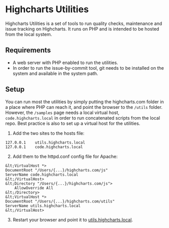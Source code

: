 # Highcharts Utilities

Highcharts Utilities is a set of tools to run quality checks, maintenance and issue tracking on Highcharts. It runs
on PHP and is intended to be hosted from the local system.

## Requirements
* A web server with PHP enabled to run the utilities.
* In order to run the issue-by-commit tool, git needs to be installed on the system and available in the system path.

## Setup
You can run most the utilities by simply putting the highcharts.com folder in a place where PHP can reach it, and
point the browser to the `/utils` folder. However, the `/samples` page needs a local virtual host, `code.highcharts.local` in
order to run concatenated scripts from the local repo. Best practice is also to set up a virtual host for the utilities.

1. Add the two sites to the hosts file:
```
127.0.0.1    utils.highcharts.local
127.0.0.1    code.highcharts.local
```

2. Add them to the httpd.conf config file for Apache:
```
&lt;VirtualHost *>
DocumentRoot "/Users/{...}/highcharts.com/js"
ServerName code.highcharts.local
&lt;/VirtualHost>
&lt;Directory "/Users/{...}/highcharts.com/js">
	AllowOverride All
&lt;/Directory>
&lt;VirtualHost *>
DocumentRoot "/Users/{...}/highcharts.com/utils"
ServerName utils.highcharts.local
&lt;/VirtualHost>
```

3. Restart your browser and point it to <a href="http://utils.highcharts.local">utils.highcharts.local</a>.

